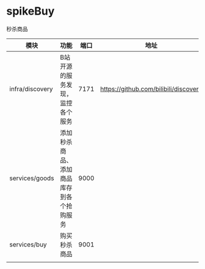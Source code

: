 # spikeBuy
秒杀商品





| 模块            | 功能                                     | 端口 | 地址                                  |
| --------------- | ---------------------------------------- | ---- | ------------------------------------- |
| infra/discovery | B站开源的服务发现，监控各个服务          | 7171 | https://github.com/bilibili/discovery |
| services/goods  | 添加秒杀商品、添加商品库存到各个抢购服务 | 9000 |                                       |
| services/buy    | 购买秒杀商品                             | 9001 |                                       |
|                 |                                          |      |                                       |

